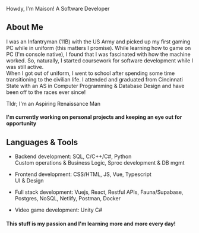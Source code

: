 Howdy, I'm Maison! A Software Developer
<h2>About Me</h2>

<p>I was an Infantryman (11B) with the US Army and picked up my first gaming PC while in uniform (this matters I promise). While learning how to game on PC (I'm console native), I found that I was fascinated with how the machine worked. 
So, naturally, I started coursework for software development while I was still active.<br>
When I got out of uniform, I went to school after spending some time transitioning to the civilian life.
I attended and graduated from Cincinnati State with an AS in Computer Programming & Database Design and have been off to the races ever since! 
</p>
<p>Tldr; I'm an Aspiring Renaissance Man </p>

<h4>I'm currently working on personal projects and keeping an eye out for opportunity</h4>

<h2>Languages & Tools</h2>

- Backend development: SQL, C/C++/C#, Python <br> Custom operations & Business Logic, Sproc development & DB mgmt

- Frontend development: CSS/HTML, JS, Vue, Typescript <br> UI & Design

- Full stack development: Vuejs, React, Restful APIs, Fauna/Supabase, Postgres, NoSQL, Netlify, Postman, Docker <br>

- Video game development: Unity C#
  
<h4>This stuff is my passion and I'm learning more and more every day!</h4>


<!--**Maison-A/Maison-A** is a ✨ _special_ ✨ repository because its `README.md` (this file) appears on your GitHub profile.

Here are some ideas to get you started:

- 🔭 I’m currently working on ...
- 🌱 I’m currently learning ...
- 👯 I’m looking to collaborate on ...
- 🤔 I’m looking for help with ...
- 💬 Ask me about ...
- 📫 How to reach me: ...
- 😄 Pronouns: ...
- ⚡ Fun fact: ...

-->
